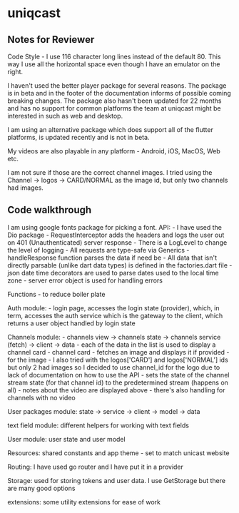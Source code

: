 # uniqcast

## Notes for Reviewer

Code Style - I use 116 character long lines instead of the default 80. This way I use all the 
horizontal space even though I have an emulator on the right.

I haven't used the better player package for several reasons. The package is in beta and in the 
footer of the documentation informs of possible coming breaking changes. The package also hasn't 
been updated for 22 months and has no support for common platforms the team at uniqcast might be 
interested in such as web and desktop.

I am using an alternative package which does support all of the flutter platforms, is updated 
recently and is not in beta.

My videos are also playable in any platform - Android, iOS, MacOS, Web etc.

I am not sure if those are the correct channel images. 
I tried using the Channel -> logos -> CARD/NORMAL as the image id, but only two channels had 
images. 

## Code walkthrough
I am using google fonts package for picking a font.
API:
    - I have used the Dio package
    - RequestInterceptor adds the headers and logs the user out on 401 (Unauthenticated) server 
    response
    - There is a LogLevel to change the level of logging
    - All requests are type-safe via Generics
    - handleResponse function parses the data if need be
    - All data that isn't directly parsable (unlike dart data types) 
    is defined in the factories.dart file
    - json date time decorators are used to parse dates used to the local time zone
    - server error object is used for handling errors

Functions - to reduce boiler plate

Auth module:
    - login page, accesses the login state (provider),
    which, in term, accesses the auth service 
    which is the gateway to the client, 
    which returns a user object
    handled by login state

Channels module:
    - channels view -> channels state -> channels service (fetch) -> client -> data 
    - each of the data in the list is used to display a channel card
    - channel card
        - fetches an image and displays it if provided
        - for the image - I also tried with the logos['CARD'] and logos['NORMAL'] ids but only 2 
        had images so I decided to use channel_id for the logo due to lack of documentation on 
        how to use the API
        - sets the state of the channel stream state (for that channel id)
        to the predetermined stream (happens on all)
        - notes about the video are displayed above
        - there's also handling for channels with no video

User packages module: state -> service -> client -> model -> data

text field module: different helpers for working with text fields

User module: user state and user model

Resources: shared constants and app theme - set to match unicast website

Routing: I have used go router and I have put it in a provider

Storage: used for storing tokens and user data. I use GetStorage but there are many good options

extensions: some utility extensions for ease of work
